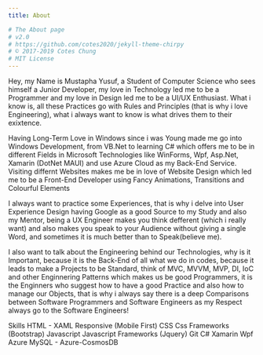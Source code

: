 ```yaml
---
title: About

# The About page
# v2.0
# https://github.com/cotes2020/jekyll-theme-chirpy
# © 2017-2019 Cotes Chung
# MIT License
---
```


Hey, my Name is Mustapha Yusuf, a Student of Computer Science who sees himself a Junior Developer, my love in Technology led me to be a Programmer and my love in Design led me to be a UI/UX Enthusiast. What i know is, all these Practices go with Rules and Principles (that is why i love Engineering), what i always want to know is what drives them to their exixtence.

Having Long-Term Love in Windows since i was Young made me go into Windows Development, from VB.Net to learning C# which offers me to be in different Fields in Microsoft Technologies like WinForms, Wpf, Asp.Net, Xamarin (DotNet MAUI) and use Azure Cloud as my Back-End Service. Visiting differnt Websites makes me be in love of Website Design which led me to be a Front-End Developer using Fancy Animations, Transitions and Colourful Elements

I always want to practice some Experiences, that is why i delve into User Experience Design having Google as a good Source to my Study and also my Mentor, being a UX Engineer makes you think defferent (which i really want) and also makes you speak to your Audience without giving a single Word, and sometimes it is much better than to Speak(believe me).

I also want to talk about the Engineering behind our Technologies, why is it Important, because it is the Back-End of all what we do in codes, because it leads to make a Projects to be Standard, think of MVC, MVVM, MVP, DI, IoC and other Enginnering Patterns which makes us be good Programmers, it is the Enginners who suggest how to have a good Practice and also how to manage our Objects, that is why i always say there is a deep Comparisons between Software Programmers and Software Engineers as my Respect always go to the Software Engineers!

Skills
HTML - XAML
Responsive (Mobile First)
CSS
Css Frameworks (Bootstrap)
Javascript
Javascript Frameworks (Jquery)
Git
C#
Xamarin
Wpf
Azure
MySQL - Azure-CosmosDB
